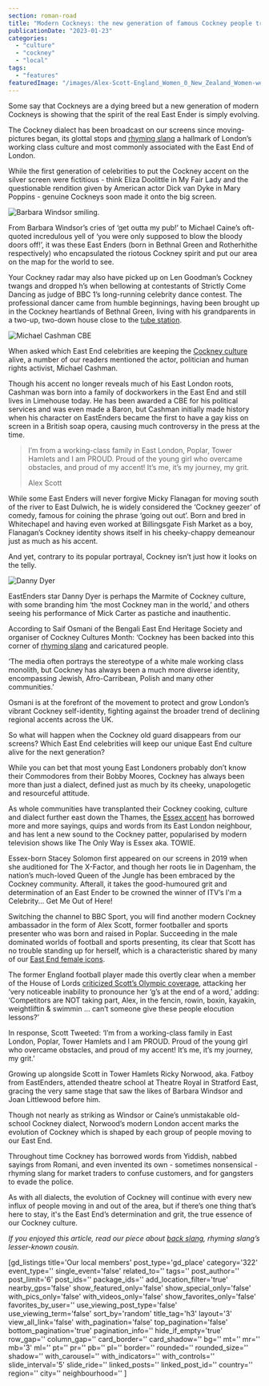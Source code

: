 ```yaml
---
section: roman-road
title: "Modern Cockneys: the new generation of famous Cockney people true to the East End's sparky spirit"
publicationDate: "2023-01-23"
categories: 
  - "culture"
  - "cockney"
  - "local"
tags: 
  - "features"
featuredImage: "/images/Alex-Scott-England_Women_0_New_Zealand_Women-web.jpg"
---
```


Some say that Cockneys are a dying breed but a new generation of modern Cockneys is showing that the spirit of the real East Ender is simply evolving.

The Cockney dialect has been broadcast on our screens since moving-pictures began, its glottal stops and [rhyming slang](https://romanroadlondon.com/cockney-rhyming-slang-history/) a hallmark of London’s working class culture and most commonly associated with the East End of London.

While the first generation of celebrities to put the Cockney accent on the silver screen were fictitious - think Eliza Doolittle in My Fair Lady and the questionable rendition given by American actor Dick van Dyke in Mary Poppins - genuine Cockneys soon made it onto the big screen.

![Barbara Windsor smiling. ](/images/Barbara-Windsor-1-1024x683.jpg)

From Barbara Windsor’s cries of ‘get outta my pub!’ to Michael Caine’s oft-quoted incredulous yell of ‘you were only supposed to blow the bloody doors off!’, it was these East Enders (born in Bethnal Green and Rotherhithe respectively) who encapsulated the riotous Cockney spirit and put our area on the map for the world to see. 

Your Cockney radar may also have picked up on Len Goodman’s Cockney twangs and dropped h’s when bellowing at contestants of Strictly Come Dancing as judge of BBC 1’s long-running celebrity dance contest. The professional dancer came from humble beginnings, having been brought up in the Cockney heartlands of Bethnal Green, living with his grandparents in a two-up, two-down house close to the [tube station](https://bethnalgreenlondon.co.uk/tube-disaster-history/). 

![Michael Cashman CBE](/images/michael-cashman-1024x683.jpg)

When asked which East End celebrities are keeping the [Cockney culture](https://romanroadlondon.com/chris-ross-east-end-poet/) alive, a number of our readers mentioned the actor, politician and human rights activist, Michael Cashman. 

Though his accent no longer reveals much of his East London roots, Cashman was born into a family of dockworkers in the East End and still lives in Limehouse today. He has been awarded a CBE for his political services and was even made a Baron, but Cashman initially made history when his character on EastEnders became the first to have a gay kiss on screen in a British soap opera, causing much controversy in the press at the time.

> I’m from a working-class family in East London, Poplar, Tower Hamlets and I am PROUD. Proud of the young girl who overcame obstacles, and proud of my accent! It’s me, it’s my journey, my grit.
> 
> Alex Scott

While some East Enders will never forgive Micky Flanagan for moving south of the river to East Dulwich, he is widely considered the ‘Cockney geezer’ of comedy, famous for coining the phrase ‘going out out’. Born and bred in Whitechapel and having even worked at Billingsgate Fish Market as a boy, Flanagan’s Cockney identity shows itself in his cheeky-chappy demeanour just as much as his accent. 

And yet, contrary to its popular portrayal, Cockney isn’t just how it looks on the telly. 

![Danny Dyer](/images/danny-dyer-1024x683.jpg)

EastEnders star Danny Dyer is perhaps the Marmite of Cockney culture, with some branding him ‘the most Cockney man in the world,’ and others seeing his performance of Mick Carter as pastiche and inauthentic.    

According to Saif Osmani of the Bengali East End Heritage Society and organiser of Cockney Cultures Month: ‘Cockney has been backed into this corner of [rhyming slang](https://romanroadlondon.com/cockney-rhyming-slang-money/) and caricatured people. 

‘The media often portrays the stereotype of a white male working class monolith, but Cockney has always been a much more diverse identity, encompassing Jewish, Afro-Carribean, Polish and many other communities.’ 

Osmani is at the forefront of the movement to protect and grow London’s vibrant Cockney self-identity, fighting against the broader trend of declining regional accents across the UK. 

So what will happen when the Cockney old guard disappears from our screens? Which East End celebrities will keep our unique East End culture alive for the next generation? 

While you can bet that most young East Londoners probably don’t know their Commodores from their Bobby Moores, Cockney has always been more than just a dialect, defined just as much by its cheeky, unapologetic and resourceful attitude. 

As whole communities have transplanted their Cockney cooking, culture and dialect further east down the Thames, the [Essex accent](https://romanroadlondon.com/is-essex-cockney/) has borrowed more and more sayings, quips and words from its East London neighbour, and has lent a new sound to the Cockney patter, popularised by modern television shows like The Only Way is Essex aka. TOWIE. 

Essex-born Stacey Solomon first appeared on our screens in 2019 when she auditioned for The X-Factor, and though her roots lie in Dagenham, the nation’s much-loved Queen of the Jungle has been embraced by the Cockney community. Afterall, it takes the good-humoured grit and determination of an East Ender to be crowned the winner of ITV’s I'm a Celebrity... Get Me Out of Here!

Switching the channel to BBC Sport, you will find another modern Cockney ambassador in the form of Alex Scott, former footballer and sports presenter who was born and raised in Poplar. Succeeding in the male dominated worlds of football and sports presenting, its clear that Scott has no trouble standing up for herself, which is a characteristic shared by many of our [East End female icons](https://romanroadlondon.com/emma-tarbard-florist-arms-pub-manager/). 

The former England football player made this overtly clear when a member of the House of Lords [criticized Scott’s Olympic coverage](https://www.theguardian.com/inequality/2021/jul/31/bbc-alex-scott-proud-working-class-accent-digby-jones-elocution), attacking her ‘very noticeable inability to pronounce her ‘g’s at the end of a word,’ adding: ‘Competitors are NOT taking part, Alex, in the fencin, rowin, boxin, kayakin, weightliftin & swimmin … can’t someone give these people elocution lessons?’

In response, Scott Tweeted: ‘I’m from a working-class family in East London, Poplar, Tower Hamlets and I am PROUD. Proud of the young girl who overcame obstacles, and proud of my accent! It’s me, it’s my journey, my grit.’

Growing up alongside Scott in Tower Hamlets Ricky Norwood, aka. Fatboy from EastEnders, attended theatre school at Theatre Royal in Stratford East, gracing the very same stage that saw the likes of Barbara Windsor and Joan Littlewood before him. 

Though not nearly as striking as Windsor or Caine’s unmistakable old-school Cockney dialect, Norwood’s modern London accent marks the evolution of Cockney which is shaped by each group of people moving to our East End.

Throughout time Cockney has borrowed words from Yiddish, nabbed sayings from Romani, and even invented its own - sometimes nonsensical - rhyming slang for market traders to confuse customers, and for gangsters to evade the police. 

As with all dialects, the evolution of Cockney will continue with every new influx of people moving in and out of the area, but if there’s one thing that’s here to stay, it's the East End’s determination and grit, the true essence of our Cockney culture.

_If you enjoyed this article, read our piece about_ [_back slang_](https://romanroadlondon.com/back-slang-history-east-end/)_, rhyming slang’s lesser-known cousin._ 

\[gd\_listings title='Our local members' post\_type='gd\_place' category='322' event\_type='' single\_event='false' related\_to='' tags='' post\_author='' post\_limit='6' post\_ids='' package\_ids='' add\_location\_filter='true' nearby\_gps='false' show\_featured\_only='false' show\_special\_only='false' with\_pics\_only='false' with\_videos\_only='false' show\_favorites\_only='false' favorites\_by\_user='' use\_viewing\_post\_type='false' use\_viewing\_term='false' sort\_by='random' title\_tag='h3' layout='3' view\_all\_link='false' with\_pagination='false' top\_pagination='false' bottom\_pagination='true' pagination\_info='' hide\_if\_empty='true' row\_gap='' column\_gap='' card\_border='' card\_shadow='' bg='' mt='' mr='' mb='3' ml='' pt='' pr='' pb='' pl='' border='' rounded='' rounded\_size='' shadow='' with\_carousel='' with\_indicators='' with\_controls='' slide\_interval='5' slide\_ride='' linked\_posts='' linked\_post\_id='' country='' region='' city='' neighbourhood='' \]
